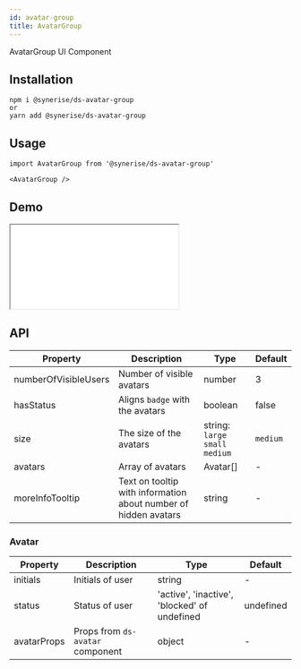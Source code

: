 ```yaml
---
id: avatar-group
title: AvatarGroup
---
```


AvatarGroup UI Component

## Installation

```
npm i @synerise/ds-avatar-group
or
yarn add @synerise/ds-avatar-group
```

## Usage

```
import AvatarGroup from '@synerise/ds-avatar-group'

<AvatarGroup />

```

## Demo

<iframe src="/storybook-static/iframe.html?id=components-avatar-group--default"></iframe>

## API

| Property             | Description                                                     | Type                                      | Default  |
| -------------------- | --------------------------------------------------------------- | ----------------------------------------- | -------- |
| numberOfVisibleUsers | Number of visible avatars                                       | number                                    | 3        |
| hasStatus            | Aligns `badge` with the avatars                                 | boolean                                   | false    |
| size                 | The size of the avatars                                         | string: `large` `small` `medium`          | `medium` |
| avatars              | Array of avatars                                                | Avatar[]                                  | -        |
| moreInfoTooltip      | Text on tooltip with information about number of hidden avatars | string                                    | -        |

### Avatar

| Property    | Description                      | Type                                         | Default   |
| ----------- | -------------------------------- | -------------------------------------------- | --------- |
| initials    | Initials of user                 | string                                       | -         |
| status      | Status of user                   | 'active', 'inactive', 'blocked' of undefined | undefined |
| avatarProps | Props from `ds-avatar` component | object                                       | -         |
